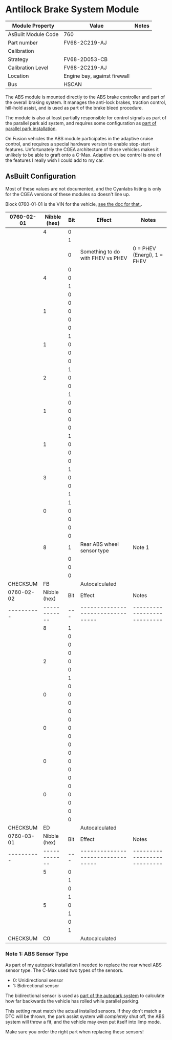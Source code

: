 # Antilock Brake System Module

| Module Property     | Value                        | Notes |
| ------------------- | ---------------------------- | ----- |
| AsBuilt Module Code | 760                          |       |
| Part number         | FV68-2C219-AJ                |       |
| Calibration         |                              |       |
| Strategy            | FV68-2D053-CB                |       |
| Calibration Level   | FV68-2C219-AJ                |       |
| Location            | Engine bay, against firewall |       |
| Bus                 | HSCAN                        |       |

The ABS module is mounted directly to the ABS brake controller and part of the overall braking system. It manages the anti-lock brakes, traction control, hill-hold assist, and is used as part of the brake bleed procedure.

The module is also at least partially responsible for control signals as part of the parallel park aid system, and requires some configuration as [part of parallel park installation](/projects/add_parallel_park.md).

On Fusion vehicles the ABS module participates in the adaptive cruise control, and requires a special hardware version to enable stop-start features. Unfortunately the CGEA architecture of those vehicles makes it unlikely to be able to graft onto a C-Max. Adaptive cruise control is one of the features I really wish I could add to my car.

## AsBuilt Configuration

Most of these values are not documented, and the Cyanlabs listing is only for the CGEA versions of these modules so doesn't line up.

Block 0760-01-01 is the VIN for the vehicle, [see the doc for that.](../ford_vin.md).

| 0760-02-01 | Nibble (hex) | Bit | Effect                            | Notes                       |
| ---------- | ------------ | --- | --------------------------------- | --------------------------- |
|            | 4            | 0   |                                   |                             |
|            |              | 1   |                                   |                             |
|            |              | 0   | Something to do with FHEV vs PHEV | 0 = PHEV (Energi), 1 = FHEV |
|            |              | 0   |                                   |                             |
|            | 4            | 0   |                                   |                             |
|            |              | 1   |                                   |                             |
|            |              | 0   |                                   |                             |
|            |              | 0   |                                   |                             |
|            | 1            | 0   |                                   |                             |
|            |              | 0   |                                   |                             |
|            |              | 0   |                                   |                             |
|            |              | 1   |                                   |                             |
|            | 1            | 0   |                                   |                             |
|            |              | 0   |                                   |                             |
|            |              | 0   |                                   |                             |
|            |              | 1   |                                   |                             |
|            | 2            | 0   |                                   |                             |
|            |              | 0   |                                   |                             |
|            |              | 1   |                                   |                             |
|            |              | 0   |                                   |                             |
|            | 1            | 0   |                                   |                             |
|            |              | 0   |                                   |                             |
|            |              | 0   |                                   |                             |
|            |              | 1   |                                   |                             |
|            | 1            | 0   |                                   |                             |
|            |              | 0   |                                   |                             |
|            |              | 0   |                                   |                             |
|            |              | 1   |                                   |                             |
|            | 3            | 0   |                                   |                             |
|            |              | 0   |                                   |                             |
|            |              | 1   |                                   |                             |
|            |              | 1   |                                   |                             |
|            | 0            | 0   |                                   |                             |
|            |              | 0   |                                   |                             |
|            |              | 0   |                                   |                             |
|            |              | 0   |                                   |                             |
|            | 8            | 1   | Rear ABS wheel sensor type        | Note 1                      |
|            |              | 0   |                                   |                             |
|            |              | 0   |                                   |                             |
|            |              | 0   |                                   |                             |
| CHECKSUM   | FB           |     | Autocalculated                    |                             |
| 0760-02-02 | Nibble (hex) | Bit | Effect                            | Notes                       |
| ---------- | ------------ | --- | --------------------------------- | --------------------------- |
|            | 8            | 1   |                                   |                             |
|            |              | 0   |                                   |                             |
|            |              | 0   |                                   |                             |
|            |              | 0   |                                   |                             |
|            | 2            | 0   |                                   |                             |
|            |              | 0   |                                   |                             |
|            |              | 1   |                                   |                             |
|            |              | 0   |                                   |                             |
|            | 0            | 0   |                                   |                             |
|            |              | 0   |                                   |                             |
|            |              | 0   |                                   |                             |
|            |              | 0   |                                   |                             |
|            | 0            | 0   |                                   |                             |
|            |              | 0   |                                   |                             |
|            |              | 0   |                                   |                             |
|            |              | 0   |                                   |                             |
|            | 0            | 0   |                                   |                             |
|            |              | 0   |                                   |                             |
|            |              | 0   |                                   |                             |
|            |              | 0   |                                   |                             |
|            | 0            | 0   |                                   |                             |
|            |              | 0   |                                   |                             |
|            |              | 0   |                                   |                             |
|            |              | 0   |                                   |                             |
| CHECKSUM   | ED           |     | Autocalculated                    |                             |
| 0760-03-01 | Nibble (hex) | Bit | Effect                            | Notes                       |
| ---------- | ------------ | --- | --------------------------------- | --------------------------- |
|            | 5            | 0   |                                   |                             |
|            |              | 1   |                                   |                             |
|            |              | 0   |                                   |                             |
|            |              | 1   |                                   |                             |
|            | 5            | 0   |                                   |                             |
|            |              | 1   |                                   |                             |
|            |              | 0   |                                   |                             |
|            |              | 1   |                                   |                             |
| CHECKSUM   | C0           |     | Autocalculated                    |                             |

### Note 1: ABS Sensor Type

As part of my autopark installation I needed to replace the rear wheel ABS sensor type. The C-Max used two types of the sensors.

* 0: Unidirectional sensor
* 1: Bidirectional sensor

The bidirectional sensor is used as [part of the autopark system](/projects/add_parallel_park.md) to calculate how far backwards the vehicle has rolled while parallel parking.

This setting must match the actual installed sensors. If they don't match a DTC will be thrown, the park assist system will _completely_ shut off, the ABS system will throw a fit, and the vehicle may even put itself into limp mode.

Make sure you order the right part when replacing these sensors!
